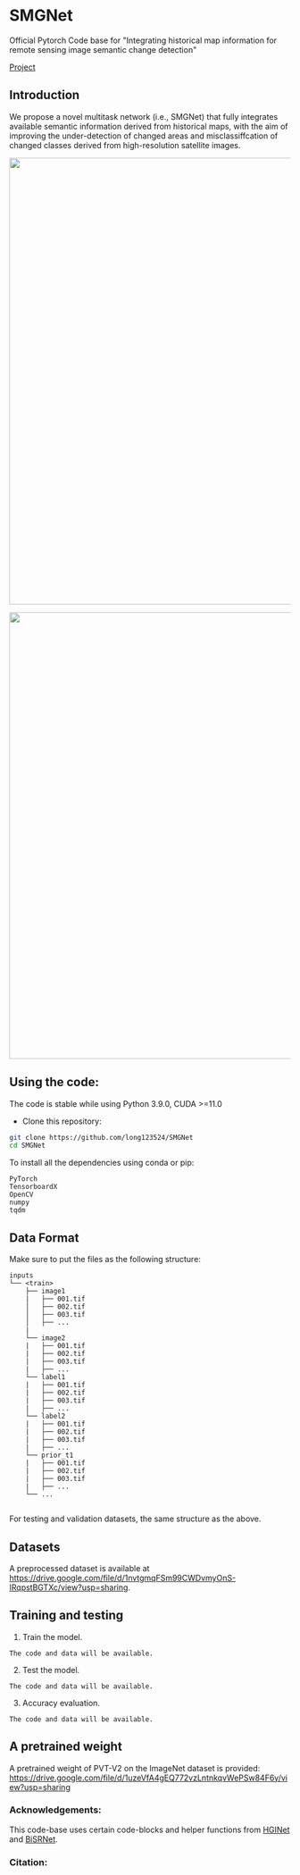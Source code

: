 # SMGNet

Official Pytorch Code base for "Integrating historical map information for remote sensing image semantic change detection"

[Project](https://github.com/long123524/SMGNet)

## Introduction

We propose a novel multitask network (i.e., SMGNet) that fully integrates available semantic information derived from historical maps, with the aim of improving the under-detection of changed areas and misclassiffcation of
changed classes derived from high-resolution satellite images. 

<p align="center">
  <img src="imgs/SMGNet.png" width="800"/>
</p>

<p align="center">
  <img src="imgs/results.png" width="800"/>
</p>


## Using the code:

The code is stable while using Python 3.9.0, CUDA >=11.0

- Clone this repository:
```bash
git clone https://github.com/long123524/SMGNet
cd SMGNet
```

To install all the dependencies using conda or pip:

```
PyTorch
TensorboardX
OpenCV
numpy
tqdm
```

## Data Format

Make sure to put the files as the following structure:

```
inputs
└── <train>
    ├── image1
    |   ├── 001.tif
    │   ├── 002.tif
    │   ├── 003.tif
    │   ├── ...
    |
    └── image2
    |   ├── 001.tif
    |   ├── 002.tif
    |   ├── 003.tif
    |   ├── ...
    └── label1
    |   ├── 001.tif
    |   ├── 002.tif
    |   ├── 003.tif
    |   ├── ...
    └── label2
    |   ├── 001.tif
    |   ├── 002.tif
    |   ├── 003.tif
    |   ├── ...
    └── prior_t1
    |   ├── 001.tif
    |   ├── 002.tif
    |   ├── 003.tif
    |   ├── ...
    └── ...
    
```

For testing and validation datasets, the same structure as the above.

## Datasets

A preprocessed dataset is available at https://drive.google.com/file/d/1nvtgmqFSm99CWDvmyOnS-IRqpstBGTXc/view?usp=sharing.

## Training and testing

1. Train the model.
```
The code and data will be available.
```
2. Test the model.
```
The code and data will be available.
```
3. Accuracy evaluation.

```
The code and data will be available.
```

## A pretrained weight
A pretrained weight of PVT-V2 on the ImageNet dataset is provided: https://drive.google.com/file/d/1uzeVfA4gEQ772vzLntnkqvWePSw84F6y/view?usp=sharing

### Acknowledgements:

This code-base uses certain code-blocks and helper functions from [HGINet](https://github.com/long123524/HGINet-torch) and [BiSRNet](https://github.com/DingLei14/Bi-SRNet).

### Citation:
